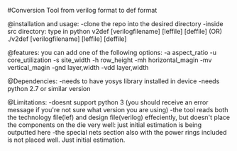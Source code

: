 #Conversion Tool from verilog format to def format

@installation and usage:
 -clone the repo into the desired directory
 -inside src directory: type in 
	python v2def [verilogfilename] [leffile] [deffile]
 	(OR) ./v2def [verilogfilename] [leffile] [deffile]

@features:
you can add one of the following options:
 -a aspect_ratio
 -u core_utilization
 -s site_width
 -h row_height
 -mh horizontal_magin
 -mv vertical_magin
 -gnd layer,width
 -vdd layer,width

@Dependencies:
 -needs to have yosys library installed in device
 -needs python 2.7 or similar version

@Limitations:
 -doesnt support python 3 (you should receive an error message if you're not sure what version you are using)
 -the tool reads both the technology file(lef) and design file(verilog) effeciently, but doesn't place the components on the die very well:
	just initial estimation is being outputted here
 -the special nets section also with the power rings included is not placed well. Just initial estimation.
